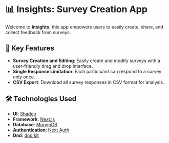 # 📊 Insights: Survey Creation App

Welcome to **Insights**, this app empowers users to easily create, share, and collect feedback from surveys.

## 🚀 Key Features

- **Survey Creation and Editing**: Easily create and modify surveys with a user-friendly drag and drop interface.
- **Single Response Limitation**: Each participant can respond to a survey only once.
- **CSV Export**: Download all survey responses in CSV format for analysis.

## 🛠️ Technologies Used

- **UI**: [Shadcn](https://ui.shadcn.com/)
- **Framework**: [Next.js](https://nextjs.org/)
- **Database**: [MongoDB](https://www.mongodb.com/)
- **Authentication**: [Next Auth](https://next-auth.js.org/)
- **Dnd**: [dnd kit](https://dndkit.com/)
